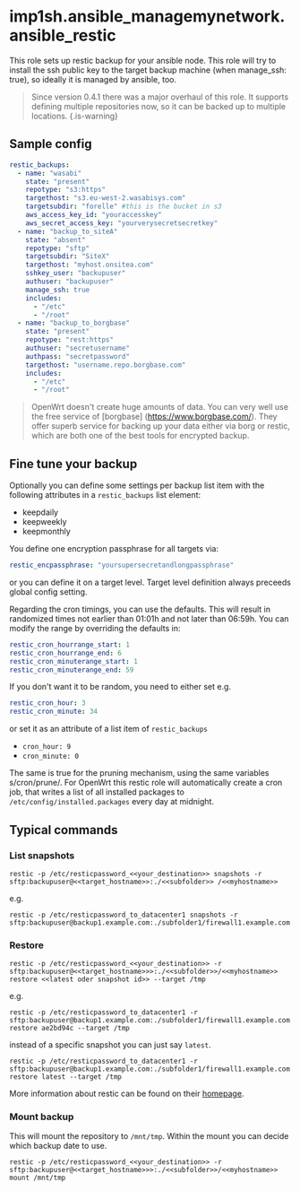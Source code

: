 # imp1sh.ansible_managemynetwork.ansible_restic
This role sets up restic backup for your ansible node. This role will try to install the ssh public key to the target backup machine (when manage_ssh: true), so ideally it is managed by ansible, too.

> Since version 0.4.1 there was a major overhaul of this role. It supports defining multiple repositories now, so it can be backed up to multiple locations.
{.is-warning}

## Sample config

```yaml
restic_backups:
  - name: "wasabi"
    state: "present"
    repotype: "s3:https"
    targethost: "s3.eu-west-2.wasabisys.com"
    targetsubdir: "forelle" #this is the bucket in s3
    aws_access_key_id: "youraccesskey"
    aws_secret_access_key: "yourverysecretsecretkey"
  - name: "backup_to_siteA"
    state: "absent"
    repotype: "sftp"
    targetsubdir: "SiteX"
    targethost: "myhost.onsitea.com"
    sshkey_user: "backupuser"
    authuser: "backupuser"
    manage_ssh: true
    includes:
      - "/etc"
      - "/root"
  - name: "backup_to_borgbase"
    state: "present"
    repotype: "rest:https"
    authuser: "secretusername"
    authpass: "secretpassword"
    targethost: "username.repo.borgbase.com"
    includes:
      - "/etc"
      - "/root"
```


> OpenWrt doesn't create huge amounts of data. You can very well use the free service of [borgbase] (https://www.borgbase.com/). They offer superb service for backing up your data either via borg or restic, which are both one of the best tools for encrypted backup.

## Fine tune your backup

Optionally you can define some settings per backup list item with the following attributes in a `restic_backups` list element:
- keepdaily
- keepweekly
- keepmonthly

You define one encryption passphrase for all targets via:

```yaml
restic_encpassphrase: "yoursupersecretandlongpassphrase"
```
or you can define it on a target level. Target level definition always preceeds global config setting.

Regarding the cron timings, you can use the defaults. This will result in randomized times not earlier than 01:01h and not later than 06:59h. You can modify the range by overriding the defaults in:
```yaml
restic_cron_hourrange_start: 1
restic_cron_hourrange_end: 6
restic_cron_minuterange_start: 1
restic_cron_minuterange_end: 59
```
If you don't want it to be random, you need to either set e.g.

```yaml
restic_cron_hour: 3
restic_cron_minute: 34
```

or set it as an attribute of a list item of `restic_backups`
- `cron_hour: 9`
- `cron_minute: 0`

The same is true for the pruning mechanism, using the same variables s/cron/prune/.
For OpenWrt this restic role will automatically create a cron job, that writes a list of all installed packages to `/etc/config/installed.packages` every day at midnight.

## Typical commands
### List snapshots
```
restic -p /etc/resticpassword_<<your_destination>> snapshots -r sftp:backupuser@<<target_hostname>>:./<<subfolder>> /<<myhostname>>
```
e.g.
```
restic -p /etc/resticpassword_to_datacenter1 snapshots -r sftp:backupuser@backup1.example.com:./subfolder1/firewall1.example.com
```

### Restore
```
restic -p /etc/resticpassword_<<your_destination>> -r sftp:backupuser@<<target_hostname>>>:./<<subfolder>>/<<myhostname>> restore <<latest oder snapshot id>> --target /tmp
```
e.g.
```
restic -p /etc/resticpassword_to_datacenter1 -r sftp:backupuser@backup1.example.com:./subfolder1/firewall1.example.com restore ae2bd94c --target /tmp
```
instead of a specific snapshot you can just say `latest`.
```
restic -p /etc/resticpassword_to_datacenter1 -r sftp:backupuser@backup1.example.com:./subfolder1/firewall1.example.com restore latest --target /tmp
```
More information about restic can be found on their [homepage](https://restic.net/).

### Mount backup
This will mount the repository to `/mnt/tmp`. Within the mount you can decide which backup date to use.
```
restic -p /etc/resticpassword_<<your_destination>> -r sftp:backupuser@<<target_hostname>>>:./<<subfolder>>/<<myhostname>> mount /mnt/tmp
```
